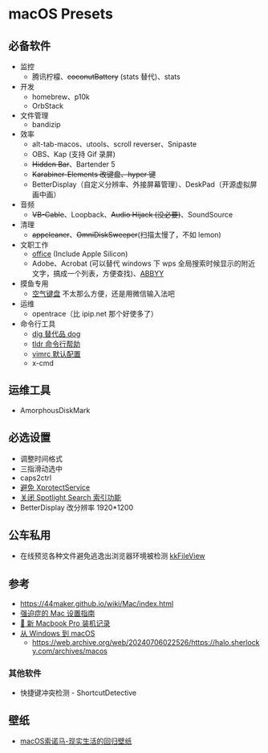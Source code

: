 # macOS Presets

## 必备软件
- 监控
  - 腾讯柠檬、~~coconutBattery~~ (stats 替代)、stats
- 开发
  - homebrew、p10k
  - OrbStack
- 文件管理
  - bandizip
- 效率
  - alt-tab-macos、utools、scroll reverser、Snipaste
  - OBS、Kap (支持 Gif 录屏)
  - ~~Hidden Bar~~、Bartender 5
  - ~~Karabiner-Elements 改键盘、hyper 键~~
  - BetterDisplay（自定义分辨率、外接屏幕管理）、DeskPad（开源虚拟屏画中画）
- 音频
  - ~~VB-Cable~~、Loopback、~~Audio Hijack (没必要)~~、SoundSource
- 清理
  - ~~appcleaner~~、~~OmniDiskSweeper~~(扫描太慢了，不如 lemon)
- 文职工作
  - [office](https://github.com/alsyundawy/Microsoft-Office-For-MacOS) (Include Apple Silicon)
  - Adobe、Acrobat (可以替代 windows 下 wps 全局搜索时候显示的附近文字，搞成一个列表，方便查找)、[ABBYY](https://github.com/eric-gitta-moore/abbyy-fine-reader-crack)
- 摸鱼专用
  - [空气键盘](https://xtool.club/app/airkeyboard) 不太那么方便，还是用微信输入法吧
- 运维
  - opentrace（比 ipip.net 那个好使多了）
- 命令行工具
  - [dig 替代品 dog](https://github.com/ogham/dog)
  - [tldr 命令行帮助](https://github.com/tldr-pages/tldr)
  - [vimrc 默认配置](https://github.com/amix/vimrc)
  - x-cmd

## 运维工具
- AmorphousDiskMark

## 必选设置
- 调整时间格式
- 三指滑动选中
- caps2ctrl
- [避免 XprotectService](https://catcoding.me/p/apple-perf/)
- [关闭 Spotlight Search 索引功能](https://blog.csdn.net/hadues/article/details/127889004)
- BetterDisplay 改分辨率 1920*1200

## 公车私用
- 在线预览各种文件避免逃逸出浏览器环境被检测 [kkFileView](https://github.com/kekingcn/kkFileView)

## 参考
- https://44maker.github.io/wiki/Mac/index.html
- [强迫症的 Mac 设置指南](https://github.com/macdao/ocds-guide-to-setting-up-mac)
- [📝 新 Macbook Pro 装机记录](https://www.rustc.cloud/mac-install)
- [从 Windows 到 macOS](https://halo.sherlocky.com/archives/macos)
  - https://web.archive.org/web/20240706022526/https://halo.sherlocky.com/archives/macos

### 其他软件
- 快捷键冲突检测 - ShortcutDetective

## 壁纸
- [macOS索诺马-现实生活的回归壁纸](https://www.dylanmcd.com/blog/macos-sonoma-wallpapers/)
